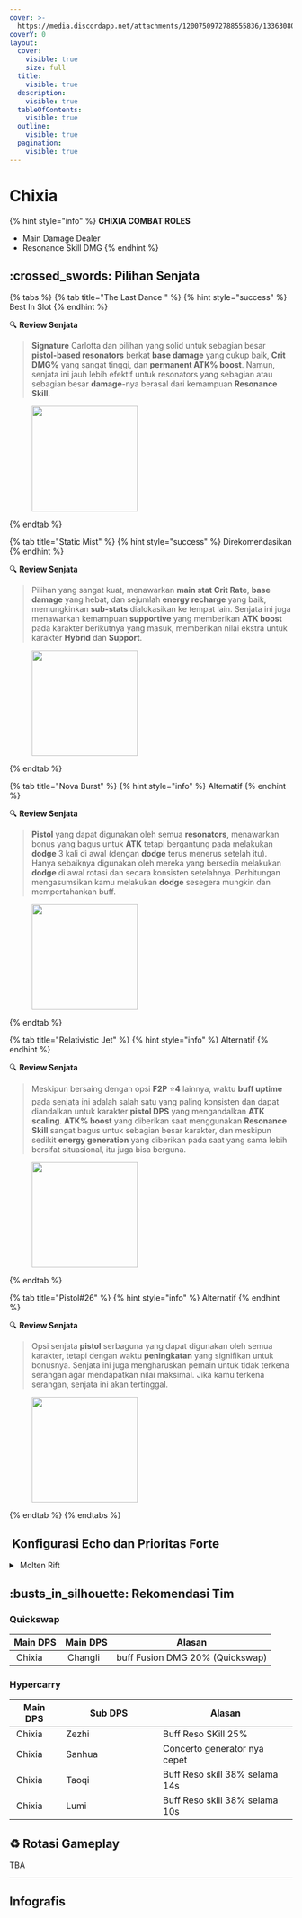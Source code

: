 ```yaml
---
cover: >-
  https://media.discordapp.net/attachments/1200750972788555836/1336308025258016789/image.png?ex=67a35554&is=67a203d4&hm=2df2eb7a5f5f02edfdcd080cefe2b034195b33a17b97be9e64c221afe7227f09&=&format=webp&quality=lossless&width=1920&height=550
coverY: 0
layout:
  cover:
    visible: true
    size: full
  title:
    visible: true
  description:
    visible: true
  tableOfContents:
    visible: true
  outline:
    visible: true
  pagination:
    visible: true
---
```


# Chixia

{% hint style="info" %}
**CHIXIA COMBAT ROLES**

* Main Damage Dealer
* Resonance Skill DMG
{% endhint %}

## :crossed\_swords: Pilihan Senjata

{% tabs %}
{% tab title="The Last Dance " %}
{% hint style="success" %}
Best In Slot
{% endhint %}

:mag: **Review Senjata**&#x20;

> **Signature** Carlotta dan pilihan yang solid untuk sebagian besar **pistol-based resonators** berkat **base damage** yang cukup baik, **Crit DMG%** yang sangat tinggi, dan **permanent ATK% boost**. Namun, senjata ini jauh lebih efektif untuk resonators yang sebagian atau sebagian besar **damage**-nya berasal dari kemampuan **Resonance Skill**.

<figure><img src="https://wuthering.wiki/img/weapon_21030016.png" alt="" width="188"><figcaption></figcaption></figure>
{% endtab %}

{% tab title="Static Mist" %}
{% hint style="success" %}
Direkomendasikan
{% endhint %}

:mag: **Review Senjata**&#x20;

> Pilihan yang sangat kuat, menawarkan **main stat Crit Rate**, **base damage** yang hebat, dan sejumlah **energy recharge** yang baik, memungkinkan **sub-stats** dialokasikan ke tempat lain. Senjata ini juga menawarkan kemampuan **supportive** yang memberikan **ATK boost** pada karakter berikutnya yang masuk, memberikan nilai ekstra untuk karakter **Hybrid** dan **Support**.

<figure><img src="https://wuthering.wiki/img/weapon_21030015.png" alt="" width="188"><figcaption></figcaption></figure>
{% endtab %}

{% tab title="Nova Burst" %}
{% hint style="info" %}
Alternatif
{% endhint %}

:mag: **Review Senjata**&#x20;

> **Pistol** yang dapat digunakan oleh semua **resonators**, menawarkan bonus yang bagus untuk **ATK** tetapi bergantung pada melakukan **dodge** 3 kali di awal (dengan **dodge** terus menerus setelah itu). Hanya sebaiknya digunakan oleh mereka yang bersedia melakukan **dodge** di awal rotasi dan secara konsisten setelahnya. Perhitungan mengasumsikan kamu melakukan **dodge** sesegera mungkin dan mempertahankan buff.

<figure><img src="https://wuthering.wiki/img/weapon_21030064.png" alt="" width="188"><figcaption></figcaption></figure>
{% endtab %}

{% tab title="Relativistic Jet" %}
{% hint style="info" %}
Alternatif
{% endhint %}

:mag: **Review Senjata**&#x20;

> Meskipun bersaing dengan opsi **F2P** :star:**4** lainnya, waktu **buff uptime** pada senjata ini adalah salah satu yang paling konsisten dan dapat diandalkan untuk karakter **pistol DPS** yang mengandalkan **ATK scaling**. **ATK% boost** yang diberikan saat menggunakan **Resonance Skill** sangat bagus untuk sebagian besar karakter, dan meskipun sedikit **energy generation** yang diberikan pada saat yang sama lebih bersifat situasional, itu juga bisa berguna.

<figure><img src="https://wuthering.wiki/img/weapon_21030084.png" alt="" width="188"><figcaption></figcaption></figure>
{% endtab %}

{% tab title="Pistol#26" %}
{% hint style="info" %}
Alternatif
{% endhint %}

:mag: **Review Senjata**&#x20;

> Opsi senjata **pistol** serbaguna yang dapat digunakan oleh semua karakter, tetapi dengan waktu **peningkatan** yang signifikan untuk bonusnya. Senjata ini juga mengharuskan pemain untuk tidak terkena serangan agar mendapatkan nilai maksimal. Jika kamu terkena serangan, senjata ini akan tertinggal.

<figure><img src="https://wuthering.wiki/img/weapon_21030034.png" alt="" width="188"><figcaption></figcaption></figure>
{% endtab %}
{% endtabs %}

## <img src="https://wuthering.wiki/img/item_10.png" alt="" data-size="line"> Konfigurasi Echo dan Prioritas Forte&#x20;

<details>

<summary> <img src="https://wuthering.wiki/img/fettericon_2.png" alt="" data-size="line"> Molten Rift</summary>

Nightmare: Inferno Rider - CR% / CDM%

![](https://wuthering.wiki/img/monster_330000190.png)

#### Echo Sett

* 3 - <mark style="color:red;">**Fusion DMG**</mark> bonus%
* 3 - <mark style="color:red;">**Fusion DMG**</mark> bonus%
* 1 - ATK%
* 1 - ATK%

#### Prioritas Echo Substat

* CR% / CDM%
* ATK%
* Reso Skill%
* Flat ATK
* ER% (100% - 145%)

#### Prioritas Forte

Forte   >   Libe   >   BA   >   Reso skill   =   Intro

</details>

## :busts\_in\_silhouette: Rekomendasi Tim

### Quickswap

| Main DPS                                                                                                                                                                                                                                                                                                                                                              | Main DPS                                                                                                                                                                                                                                                                                                                                                              | Alasan                           |
| --------------------------------------------------------------------------------------------------------------------------------------------------------------------------------------------------------------------------------------------------------------------------------------------------------------------------------------------------------------------- | --------------------------------------------------------------------------------------------------------------------------------------------------------------------------------------------------------------------------------------------------------------------------------------------------------------------------------------------------------------------- | -------------------------------- |
| <img src="https://media.discordapp.net/attachments/1200750972788555836/1336416906915352627/21.png?ex=67a3babc&#x26;is=67a2693c&#x26;hm=9e622b50883d29e9aa9505eeb45459a7e04903eaae24df90bf476f2a32016c8d&#x26;=&#x26;format=webp&#x26;quality=lossless" alt="" data-size="line"><img src="https://wuthering.wiki/img/fettericon_2.png" alt="" data-size="line"> Chixia | <img src="https://media.discordapp.net/attachments/1200750972788555836/1336417062402261073/6.png?ex=67a3bae1&#x26;is=67a26961&#x26;hm=ad46312da2f09a02867161c307a0acd89a5a600a833d17ca4ff0892e8be97b40&#x26;=&#x26;format=webp&#x26;quality=lossless" alt="" data-size="line"><img src="https://wuthering.wiki/img/fettericon_2.png" alt="" data-size="line"> Changli |  buff Fusion DMG 20% (Quickswap) |

### Hypercarry

<table><thead><tr><th>Main DPS</th><th width="160.8193359375">Sub DPS</th><th>Alasan</th></tr></thead><tbody><tr><td><img src="https://media.discordapp.net/attachments/1200750972788555836/1336416906915352627/21.png?ex=67a3babc&#x26;is=67a2693c&#x26;hm=9e622b50883d29e9aa9505eeb45459a7e04903eaae24df90bf476f2a32016c8d&#x26;=&#x26;format=webp&#x26;quality=lossless" alt="" data-size="line"><img src="https://wuthering.wiki/img/fettericon_2.png" alt="" data-size="line"> Chixia</td><td><img src="https://media.discordapp.net/attachments/1200750972788555836/1336416971071426622/12.png?ex=67a3bacb&#x26;is=67a2694b&#x26;hm=635521e6d549e97a3770d7026e45cdfbc58650fd485f1772b01462834786432c&#x26;=&#x26;format=webp&#x26;quality=lossless" alt="" data-size="line"><img src="https://wuthering.wiki/img/fettericon_10.png" alt="" data-size="line"><img src="https://wuthering.wiki/img/fettericon_8.png" alt="" data-size="line"> Zezhi</td><td>Buff Reso SKill 25% </td></tr><tr><td><img src="https://media.discordapp.net/attachments/1200750972788555836/1336416906915352627/21.png?ex=67a3babc&#x26;is=67a2693c&#x26;hm=9e622b50883d29e9aa9505eeb45459a7e04903eaae24df90bf476f2a32016c8d&#x26;=&#x26;format=webp&#x26;quality=lossless" alt="" data-size="line"><img src="https://wuthering.wiki/img/fettericon_2.png" alt="" data-size="line"> Chixia</td><td><img src="https://media.discordapp.net/attachments/1200750972788555836/1336416972799475814/18.png?ex=67a3bacb&#x26;is=67a2694b&#x26;hm=fca93166f1a4a2bab53cc16e777e8107d57935790882fe695ae2937ec6b34b92&#x26;=&#x26;format=webp&#x26;quality=lossless" alt="" data-size="line"><img src="https://wuthering.wiki/img/fettericon_8.png" alt="" data-size="line"> Sanhua </td><td>Concerto generator nya cepet</td></tr><tr><td><img src="https://media.discordapp.net/attachments/1200750972788555836/1336416906915352627/21.png?ex=67a3babc&#x26;is=67a2693c&#x26;hm=9e622b50883d29e9aa9505eeb45459a7e04903eaae24df90bf476f2a32016c8d&#x26;=&#x26;format=webp&#x26;quality=lossless" alt="" data-size="line"><img src="https://wuthering.wiki/img/fettericon_2.png" alt="" data-size="line"> Chixia</td><td><img src="https://media.discordapp.net/attachments/1200750972788555836/1336416971842912318/14.png?ex=67a3bacb&#x26;is=67a2694b&#x26;hm=88a7e3cc1ff5bc5d53b772db900831dd9ce4b270e2a8bdee67bf89ec32ccb48d&#x26;=&#x26;format=webp&#x26;quality=lossless" alt="" data-size="line"><img src="https://wuthering.wiki/img/fettericon_8.png" alt="" data-size="line"> Taoqi</td><td>Buff Reso skill 38% selama 14s</td></tr><tr><td><img src="https://media.discordapp.net/attachments/1200750972788555836/1336416906915352627/21.png?ex=67a3babc&#x26;is=67a2693c&#x26;hm=9e622b50883d29e9aa9505eeb45459a7e04903eaae24df90bf476f2a32016c8d&#x26;=&#x26;format=webp&#x26;quality=lossless" alt="" data-size="line"><img src="https://wuthering.wiki/img/fettericon_2.png" alt="" data-size="line"> Chixia</td><td><img src="https://media.discordapp.net/attachments/1200750972788555836/1336416971293593710/13.png?ex=67a3bacb&#x26;is=67a2694b&#x26;hm=5c0ae8c396617e1cf070a9bc51db84a0c81cc296843cf29789f74638757576f9&#x26;=&#x26;format=webp&#x26;quality=lossless" alt="" data-size="line"><img src="https://wuthering.wiki/img/fettericon_8.png" alt="" data-size="line"> Lumi</td><td>Buff Reso skill 38% selama 10s</td></tr></tbody></table>

## :recycle: Rotasi Gameplay

TBA

***

## Infografis

<figure><img src="https://media.discordapp.net/attachments/1200750972788555836/1336360912021356617/3.png?ex=67a38695&#x26;is=67a23515&#x26;hm=4e8f5f068e80118d32910279f8d4005aa35a34e36b7fa6272b728e84b724086f&#x26;=&#x26;format=webp&#x26;quality=lossless&#x26;width=1202&#x26;height=676" alt=""><figcaption></figcaption></figure>

